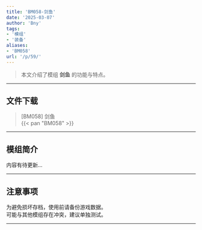 ```yaml
---
title: 'BM058-剑鱼'
date: '2025-03-07'
author: 'Bny'
tags:
- '模组'
- '装备'
aliases:
- 'BM058'
url: '/p/59/'
---
```


> 本文介绍了模组 **剑鱼** 的功能与特点。

---

## 文件下载

> [BM058] 剑鱼  
{{< pan "BM058" >}}  

---

## 模组简介

>  
内容有待更新...  

---

## 注意事项

>  
为避免损坏存档，使用前请备份游戏数据。  
可能与其他模组存在冲突，建议单独测试。  

---

